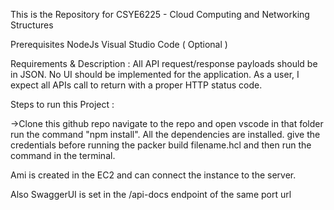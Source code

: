 This is the Repository for CSYE6225 - Cloud Computing and Networking Structures

Prerequisites NodeJs Visual Studio Code ( Optional )

Requirements & Description : All API request/response payloads should be in JSON. No UI should be implemented for the application. As a user, I expect all APIs call to return with a proper HTTP status code.

Steps to run this Project :

->Clone this github repo
navigate to the repo and open vscode in that folder
run the command "npm install". All the dependencies are installed.
give the credentials before running the packer build filename.hcl and then run the command in the terminal.

Ami is created in the EC2 and can connect the instance to the server.

Also SwaggerUI is set in the /api-docs endpoint of the same port url
